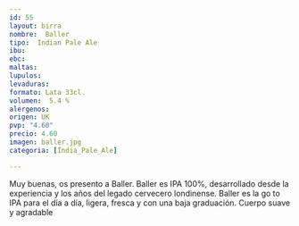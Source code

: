 ```yaml
---
id: 55
layout: birra
nombre:  Baller
tipo:  Indian Pale Ale
ibu: 
ebc:
maltas: 
lupulos: 
levaduras: 
formato: Lata 33cl.
volumen:  5.4 %
alergenos: 
origen: UK
pvp: "4.60"
precio: 4.60
imagen: baller.jpg
categoria: [India_Pale_Ale]

---
```

Muy buenas, os presento a Baller. Baller es IPA 100%, desarrollado desde la experiencia y los años del legado cervecero londinense. Baller es la go to IPA para el día a día, ligera, fresca y con una baja graduación. Cuerpo suave y agradable






























